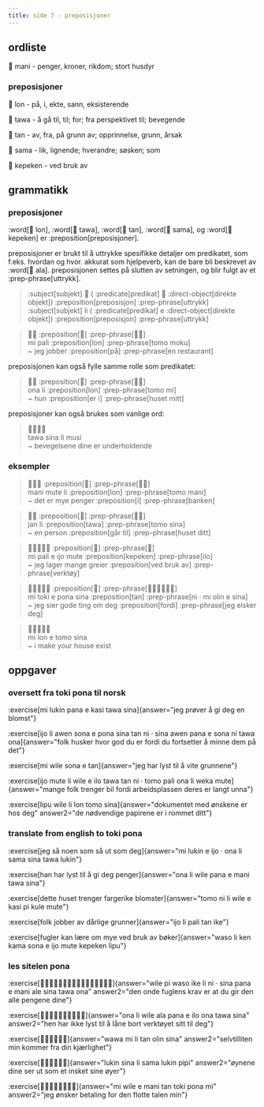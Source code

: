 ```yaml
---
title: side 7 - preposisjoner 
---
```

## ordliste
󱤲 mani - penger, kroner, rikdom; stort husdyr

### preposisjoner
󱤬 lon - på, i, ekte, sann, eksisterende

󱥩 tawa - å gå til, til; for; fra perspektivet til; bevegende

󱥧 tan - av, fra, på grunn av; opprinnelse, grunn, årsak

󱥖 sama - lik, lignende; hverandre; søsken; som

󱤙 kepeken - ved bruk av

## grammatikk
### preposisjoner
:word[󱤬 lon], :word[󱥩 tawa], :word[󱥧 tan], :word[󱥖 sama], og :word[󱤙 kepeken] er :preposition[preposisjoner].

 preposisjoner er brukt til å uttrykke spesifikke detaljer om predikatet, som f.eks. hvordan og hvor. akkurat som hjelpeverb, kan de bare bli beskrevet av :word[󱤂 ala]. preposisjonen settes på slutten av setningen, og blir fulgt av et :prep-phrase[uttrykk].

> :subject[subjekt] 󱤧 ( :predicate[predikat] 󱤉 :direct-object[direkte objekt]) :preposition[preposisjon] :prep-phrase[uttrykk] \
> :subject[subjekt] li ( :predicate[predikat] e :direct-object[direkte objekt]) :preposition[preposisjon] :prep-phrase[uttrykk]

> 󱤴󱥉 :preposition[󱤬] :prep-phrase[󱥭󱤶] \
> mi pali :preposition[lon] :prep-phrase[tomo moku] \
> ~ jeg jobber :preposition[på] :prep-phrase[en restaurant]

preposisjonen kan også fylle samme rolle som predikatet:

> 󱥆󱤧 :preposition[󱤬] :prep-phrase[󱥭󱤴] \
> ona li :preposition[lon] :prep-phrase[tomo mi] \
> ~ hun :preposition[er i] :prep-phrase[huset mitt]

preposisjoner kan også brukes som vanlige ord:

> 󱥩󱥞󱤧󱤻 \
> tawa sina li musi \
> ~ bevegelsene dine er underholdende

### eksempler
> 󱤲󱤼󱤧 :preposition[󱤬] :prep-phrase[󱥭󱤲] \
> mani mute li :preposition[lon] :prep-phrase[tomo mani] \
> ~ det er mye penger :preposition[i] :prep-phrase[banken]

> 󱤑󱤧 :preposition[󱥩] :prep-phrase[󱥭󱥞] \
> jan li :preposition[tawa] :prep-phrase[tomo sina] \
> ~ en person :preposition[går til] :prep-phrase[huset ditt]

> 󱤴󱥉󱤉󱤌󱤼 :preposition[󱤙] :prep-phrase[󱤎] \
> mi pali e ijo mute :preposition[kepeken] :prep-phrase[ilo] \
> ~ jeg lager mange greier :preposition[ved bruk av] :prep-phrase[verktøy]

> 󱤴󱥬󱤉󱥔󱥞 :preposition[󱥧] :prep-phrase[󱥁󱦜󱤴󱥅󱤉󱥞] \
> mi toki e pona sina :preposition[tan] :prep-phrase[ni · mi olin e sina] \
> ~ jeg sier gode ting om deg :preposition[fordi] :prep-phrase[jeg elsker deg]

> 󱤴󱤬󱤉󱥭󱥞 \
> mi lon e tomo sina \
> ~ i make your house exist

## oppgaver
### oversett fra toki pona til norsk
:exercise[mi lukin pana e kasi tawa sina]{answer="jeg prøver å gi deg en blomst"}

:exercise[ijo li awen sona e pona sina tan ni · sina awen pana e sona ni tawa ona]{answer="folk husker hvor god du er fordi du fortsetter å minne dem på det"}

:exercise[mi wile sona e tan]{answer="jeg har lyst til å vite grunnene"}

:exercise[ijo mute li wile e ilo tawa tan ni · tomo pali ona li weka mute]{answer="mange folk trenger bil fordi arbeidsplassen deres er langt unna"}

:exercise[lipu wile li lon tomo sina]{answer="dokumentet med ønskene er hos deg" answer2="de nødvendige papirene er i rommet ditt"}

### translate from english to toki pona
:exercise[jeg så noen som så ut som deg]{answer="mi lukin e ijo · ona li sama sina tawa lukin"}

:exercise[han har lyst til å gi deg penger]{answer="ona li wile pana e mani tawa sina"}

:exercise[dette huset trenger fargerike blomster]{answer="tomo ni li wile e kasi pi kule mute"}

:exercise[folk jobber av dårlige grunner]{answer="ijo li pali tan ike"}

:exercise[fugler kan lære om mye ved bruk av bøker]{answer="waso li ken kama sona e ijo mute kepeken lipu"}

### les sitelen pona
:exercise[󱥷󱥍󱥴󱤍󱤧󱥁󱦜󱥞󱥌󱤉󱤲󱦖󱤄󱥞󱥩󱥆]{answer="wile pi waso ike li ni · sina pana e mani ale sina tawa ona" answer2="den onde fuglens krav er at du gir den alle pengene dine"}

:exercise[󱥆󱤧󱥷󱤂󱥌󱤉󱤎󱥆󱥩󱥞]{answer="ona li wile ala pana e ilo ona tawa sina" answer2="hen har ikke lyst til å låne bort verktøyet sitt til deg"}

:exercise[󱥵󱤴󱤧󱥧󱥅󱥞]{answer="wawa mi li tan olin sina" answer2="selvtilliten min kommer fra din kjærlighet"}

:exercise[󱤮󱥞󱤧󱥖󱤮󱥑]{answer="lukin sina li sama lukin pipi" answer2="øynene dine ser ut som et insket sine øyer"}

:exercise[󱤴󱥷󱤉󱤲󱥧󱥬󱥔󱤴]{answer="mi wile e mani tan toki pona mi" answer2="jeg ønsker betaling for den flotte talen min"}